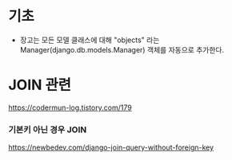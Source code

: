 
# 기초 
- 장고는 모든 모델 클래스에 대해 "objects" 라는 Manager(django.db.models.Manager) 객체를 자동으로 추가한다.



# JOIN 관련 
https://codermun-log.tistory.com/179


### 기본키 아닌 경우 JOIN
https://newbedev.com/django-join-query-without-foreign-key
